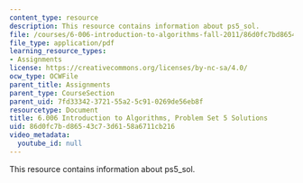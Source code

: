 ```yaml
---
content_type: resource
description: This resource contains information about ps5_sol.
file: /courses/6-006-introduction-to-algorithms-fall-2011/86d0fc7bd86543c73d6158a6711cb216_MIT6_006F11_ps5_sol.pdf
file_type: application/pdf
learning_resource_types:
- Assignments
license: https://creativecommons.org/licenses/by-nc-sa/4.0/
ocw_type: OCWFile
parent_title: Assignments
parent_type: CourseSection
parent_uid: 7fd33342-3721-55a2-5c91-0269de56eb8f
resourcetype: Document
title: 6.006 Introduction to Algorithms, Problem Set 5 Solutions
uid: 86d0fc7b-d865-43c7-3d61-58a6711cb216
video_metadata:
  youtube_id: null
---
```

This resource contains information about ps5_sol.